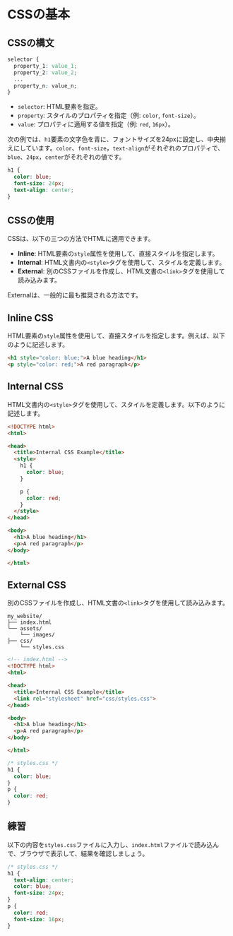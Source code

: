 # CSSの基本

## CSSの構文

```css
selector {
  property_1: value_1;
  property_2: value_2;
  ...
  property_n: value_n;
}
```

- `selector`: HTML要素を指定。
- `property`: スタイルのプロパティを指定（例: `color`, `font-size`）。
- `value`: プロパティに適用する値を指定（例: `red`, `16px`）。

次の例では、`h1`要素の文字色を青に、フォントサイズを24pxに設定し、中央揃えにしています。`color`、`font-size`，`text-align`がそれぞれのプロパティで、`blue`、`24px`，`center`がそれぞれの値です。

```css
h1 {
  color: blue;
  font-size: 24px;
  text-align: center;
}
```

## CSSの使用

CSSは、以下の三つの方法でHTMLに適用できます。

- **Inline**: HTML要素の`style`属性を使用して、直接スタイルを指定します。
- **Internal**: HTML文書内の`<style>`タグを使用して、スタイルを定義します。
- **External**: 別のCSSファイルを作成し、HTML文書の`<link>`タグを使用して読み込みます。

Externalは、一般的に最も推奨される方法です。

## Inline CSS

HTML要素の`style`属性を使用して、直接スタイルを指定します。例えば、以下のように記述します。

```html
<h1 style="color: blue;">A blue heading</h1>
<p style="color: red;">A red paragraph</p>
```

## Internal CSS

HTML文書内の`<style>`タグを使用して、スタイルを定義します。以下のように記述します。

```html
<!DOCTYPE html>
<html>

<head>
  <title>Internal CSS Example</title>
  <style>
    h1 {
      color: blue;
    }

    p {
      color: red;
    }
  </style>
</head>

<body>
  <h1>A blue heading</h1>
  <p>A red paragraph</p>
</body>

</html>
```

## External CSS

別のCSSファイルを作成し、HTML文書の`<link>`タグを使用して読み込みます。

```
my_website/
├── index.html
└── assets/
    └── images/
├── css/
    └── styles.css
```

```html
<!-- index.html -->
<!DOCTYPE html>
<html>

<head>
  <title>Internal CSS Example</title>
  <link rel="stylesheet" href="css/styles.css">
</head>

<body>
  <h1>A blue heading</h1>
  <p>A red paragraph</p>
</body>

</html>
```

```css
/* styles.css */
h1 {
  color: blue;
}
p {
  color: red;
}
```

## 練習

以下の内容を`styles.css`ファイルに入力し、`index.html`ファイルで読み込んで、ブラウザで表示して、結果を確認しましょう。

```css
/* styles.css */
h1 {
  text-align: center;
  color: blue;
  font-size: 24px;
}
p {
  color: red;
  font-size: 16px;
}
```
